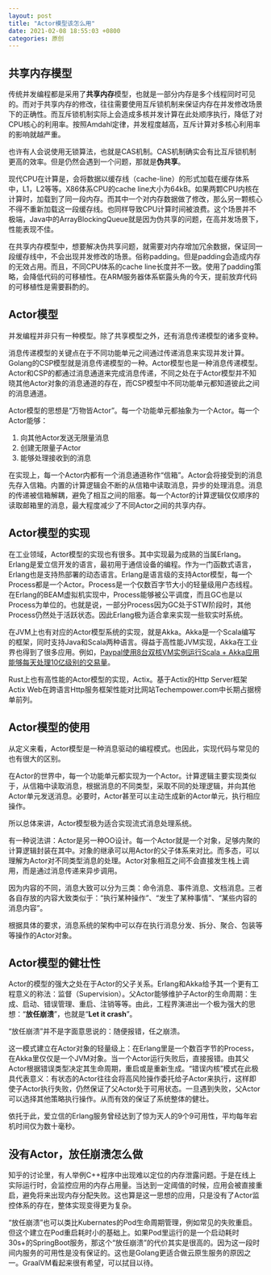 ```yaml
---
layout: post
title: "Actor模型该怎么用"
date: 2021-02-08 18:55:03 +0800
categories: 原创
---
```


## 共享内存模型

传统并发编程都是采用了**共享内存**模型，也就是一部分内存是多个线程同时可见的。而对于共享内存的修改，往往需要使用互斥锁机制来保证内存在并发修改场景下的正确性。而互斥锁机制实际上会造成多核并发计算在此处顺序执行，降低了对CPU核心的利用率。按照Amdahl定律，并发程度越高，互斥计算对多核心利用率的影响就越严重。

也许有人会说使用无锁算法，也就是CAS机制。CAS机制确实会有比互斥锁机制更高的效率。但是仍然会遇到一个问题，那就是**伪共享**。

现代CPU在计算是，会将数据以缓存线（cache-line）的形式加载在缓存体系中，L1，L2等等。X86体系CPU的cache line大小为64kB。如果两颗CPU内核在计算时，加载到了同一段内存。而其中一个对内存数据做了修改，那么另一颗核心不得不重新加载这一段缓存线。也同样导致CPU计算时间被浪费。这个场景并不极端，Java中的ArrayBlockingQueue就是因为伪共享的问题，在高并发场景下，性能表现不佳。

在共享内存模型中，想要解决伪共享问题，就需要对内存增加冗余数据，保证同一段缓存线中，不会出现并发修改的场景。俗称padding。但是padding会造成内存的无效占用。而且，不同CPU体系的cache line长度并不一致。使用了padding策略，会降低代码的可移植性。在ARM服务器体系崭露头角的今天，提前放弃代码的可移植性是需要斟酌的。

## Actor模型

并发编程并非只有一种模型。除了共享模型之外，还有消息传递模型的诸多变种。

消息传递模型的关键点在于不同功能单元之间通过传递消息来实现并发计算。Golang的CSP模型就是消息传递模型的一种。Actor模型也是一种消息传递模型。Actor和CSP的都通过消息通道来完成消息传递，不同之处在于Actor模型并不知晓其他Actor对象的消息通道的存在，而CSP模型中不同功能单元都知道彼此之间的消息通道。

Actor模型的思想是“万物皆Actor”。每一个功能单元都抽象为一个Actor。每一个Actor能够：
1. 向其他Actor发送无限量消息
2. 创建无限量子Actor
3. 能够处理接收到的消息

在实现上，每一个Actor内都有一个消息通道称作“信箱”。Actor会将接受到的消息先存入信箱。内置的计算逻辑会不断的从信箱中读取消息，异步的处理消息。消息的传递被信箱解耦，避免了相互之间的阻塞。每一个Actor的计算逻辑仅仅顺序的读取邮箱里的消息，最大程度减少了不同Actor之间的共享内存。

## Actor模型的实现

在工业领域，Actor模型的实现也有很多。其中实现最为成熟的当属Erlang。Erlang是爱立信开发的语言，最初用于通信设备的编程。作为一门函数式语言，Erlang也是支持热部署的动态语言。Erlang是语言级的支持Actor模型，每一个Process都是一个Actor。Process是一个仅数百字节大小的轻量级用户态线程。在Erlang的BEAM虚拟机实现中，Process能够被公平调度，而且GC也是以Process为单位的。也就是说，一部分Process因为GC处于STW阶段时，其他Process仍然处于活跃状态。因此Erlang极为适合拿来实现一些软实时系统。

在JVM上也有对应的Actor模型系统的实现，就是Akka。Akka是一个Scala编写的框架，同时支持Java和Scala两种语言。得益于高性能JVM实现，Akka在工业界也得到了很多应用。例如，[Paypal使用8台双核VM实例运行Scala + Akka应用能够每天处理10亿级别的交易量](https://www.lightbend.com/case-studies/paypal-blows-past-1-billion-transactions-per-day-using-just-8-vms-and-akka-scala-kafka-and-akka-streams)。

Rust上也有高性能的Actor模型的实现，Actix。基于Actix的Http Server框架Actix Web在跨语言Http服务框架性能对比网站Techempower.com中长期占据榜单前列。

## Actor模型的使用

从定义来看，Actor模型是一种消息驱动的编程模式。也因此，实现代码与常见的也有很大的区别。

在Actor的世界中，每一个功能单元都实现为一个Actor。计算逻辑主要实现类似于，从信箱中读取消息，根据消息的不同类型，采取不同的处理逻辑，并向其他Actor单元发送消息。必要时，Actor甚至可以主动生成新的Actor单元，执行相应操作。

所以总体来讲，Actor模型极为适合实现流式消息处理系统。

有一种说法讲：Actor是另一种OO设计。每一个Actor就是一个对象，足够内聚的计算逻辑封装在其中。对象的继承可以用Actor的父子体系来对比。而多态，可以理解为Actor对不同类型消息的处理。Actor对象相互之间不会直接发生栈上调用，而是通过消息传递来异步调用。

因为内容的不同，消息大致可以分为三类：命令消息、事件消息、文档消息。三者各自存放的内容大致类似于：“执行某种操作”、“发生了某种事情”、“某些内容的消息内容”。

根据具体的要求，消息系统的架构中可以存在执行消息分发、拆分、聚合、包装等等操作的Actor对象。

## Actor模型的健壮性

Actor的模型的强大之处在于Actor的父子关系。Erlang和Akka给予其一个更有工程意义的称法：监督（Supervision）。父Actor能够维护子Actor的生命周期：生成、启动、错误管理、重启、注销等等。由此，工程界演进出一个极为强大的思想：“**放任崩溃**”，也就是“**Let it crash**”。

“放任崩溃”并不是字面意思说的：随便报错，任之崩溃。

这一模式建立在Actor对象的轻量级上：在Erlang里是一个数百字节的Process，在Akka里仅仅是一个JVM对象。当一个Actor运行失败后，直接报错。由其父Actor根据错误类型决定其生命周期，重启或是重新生成。“错误内核”模式在此极具代表意义：有状态的Actor往往会将高风险操作委托给子Actor来执行，这样即使子Actor执行失败，仍然保证了父Actor处于可用状态。一旦遇到失败，父Actor可以选择其他策略执行操作。从而有效的保证了系统整体的健壮。

依托于此，爱立信的Erlang服务曾经达到了惊为天人的9个9可用性，平均每年宕机时间仅为数十毫秒。

## 没有Actor，放任崩溃怎么做

知乎的讨论里，有人举例C++程序中出现难以定位的内存泄露问题。于是在线上实际运行时，会监控应用的内存占用量。当达到一定阈值的时候，应用会被直接重启，避免将来出现内存分配失败。这也算是这一思想的应用，只是没有了Actor监控体系的存在，整体实现变得更为复杂。

“放任崩溃”也可以类比Kubernates的Pod生命周期管理，例如常见的失败重启。但这个建立在Pod重启耗时小的基础上。如果Pod里运行的是一个启动耗时30s+的SpringBoot服务，那这个“放任崩溃”的代价其实是很高的。因为这一段时间内服务的可用性是没有保证的。这也是Golang更适合做云原生服务的原因之一。GraalVM看起来很有希望，可以拭目以待。









